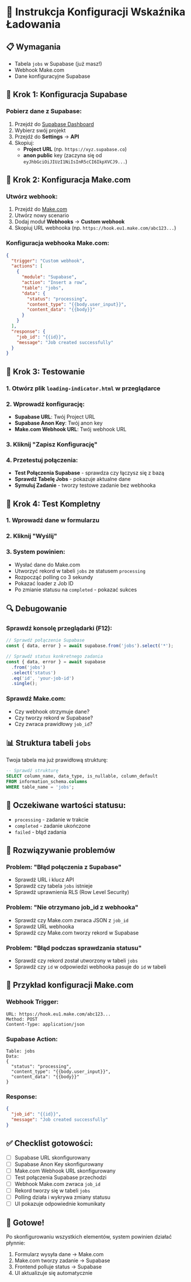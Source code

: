 # 🚀 Instrukcja Konfiguracji Wskaźnika Ładowania

## 📋 Wymagania
- Tabela `jobs` w Supabase (już masz!)
- Webhook Make.com
- Dane konfiguracyjne Supabase

## 🔧 Krok 1: Konfiguracja Supabase

### Pobierz dane z Supabase:
1. Przejdź do [Supabase Dashboard](https://app.supabase.com)
2. Wybierz swój projekt
3. Przejdź do **Settings** → **API**
4. Skopiuj:
   - **Project URL** (np. `https://xyz.supabase.co`)
   - **anon public** key (zaczyna się od `eyJhbGciOiJIUzI1NiIsInR5cCI6IkpXVCJ9...`)

## 🔧 Krok 2: Konfiguracja Make.com

### Utwórz webhook:
1. Przejdź do [Make.com](https://make.com)
2. Utwórz nowy scenario
3. Dodaj moduł **Webhooks** → **Custom webhook**
4. Skopiuj URL webhooka (np. `https://hook.eu1.make.com/abc123...`)

### Konfiguracja webhooka Make.com:
```json
{
  "trigger": "Custom webhook",
  "actions": [
    {
      "module": "Supabase",
      "action": "Insert a row",
      "table": "jobs",
      "data": {
        "status": "processing",
        "content_type": "{{body.user_input}}",
        "content_data": "{{body}}"
      }
    }
  ],
  "response": {
    "job_id": "{{id}}",
    "message": "Job created successfully"
  }
}
```

## 🔧 Krok 3: Testowanie

### 1. Otwórz plik `loading-indicator.html` w przeglądarce

### 2. Wprowadź konfigurację:
- **Supabase URL**: Twój Project URL
- **Supabase Anon Key**: Twój anon key
- **Make.com Webhook URL**: Twój webhook URL

### 3. Kliknij "Zapisz Konfigurację"

### 4. Przetestuj połączenia:
- **Test Połączenia Supabase** - sprawdza czy łączysz się z bazą
- **Sprawdź Tabelę Jobs** - pokazuje aktualne dane
- **Symuluj Zadanie** - tworzy testowe zadanie bez webhooka

## 🧪 Krok 4: Test Kompletny

### 1. Wprowadź dane w formularzu
### 2. Kliknij "Wyślij"
### 3. System powinien:
   - Wysłać dane do Make.com
   - Utworzyć rekord w tabeli `jobs` ze statusem `processing`
   - Rozpocząć polling co 3 sekundy
   - Pokazać loader z Job ID
   - Po zmianie statusu na `completed` - pokazać sukces

## 🔍 Debugowanie

### Sprawdź konsolę przeglądarki (F12):
```javascript
// Sprawdź połączenie Supabase
const { data, error } = await supabase.from('jobs').select('*');

// Sprawdź status konkretnego zadania
const { data, error } = await supabase
  .from('jobs')
  .select('status')
  .eq('id', 'your-job-id')
  .single();
```

### Sprawdź Make.com:
- Czy webhook otrzymuje dane?
- Czy tworzy rekord w Supabase?
- Czy zwraca prawidłowy `job_id`?

## 📊 Struktura tabeli `jobs`

Twoja tabela ma już prawidłową strukturę:
```sql
-- Sprawdź strukturę
SELECT column_name, data_type, is_nullable, column_default
FROM information_schema.columns
WHERE table_name = 'jobs';
```

## 🎯 Oczekiwane wartości statusu:
- `processing` - zadanie w trakcie
- `completed` - zadanie ukończone
- `failed` - błąd zadania

## 🚨 Rozwiązywanie problemów

### Problem: "Błąd połączenia z Supabase"
- Sprawdź URL i klucz API
- Sprawdź czy tabela `jobs` istnieje
- Sprawdź uprawnienia RLS (Row Level Security)

### Problem: "Nie otrzymano job_id z webhooka"
- Sprawdź czy Make.com zwraca JSON z `job_id`
- Sprawdź URL webhooka
- Sprawdź czy Make.com tworzy rekord w Supabase

### Problem: "Błąd podczas sprawdzania statusu"
- Sprawdź czy rekord został utworzony w tabeli `jobs`
- Sprawdź czy `id` w odpowiedzi webhooka pasuje do `id` w tabeli

## 📝 Przykład konfiguracji Make.com

### Webhook Trigger:
```
URL: https://hook.eu1.make.com/abc123...
Method: POST
Content-Type: application/json
```

### Supabase Action:
```
Table: jobs
Data:
{
  "status": "processing",
  "content_type": "{{body.user_input}}",
  "content_data": "{{body}}"
}
```

### Response:
```json
{
  "job_id": "{{id}}",
  "message": "Job created successfully"
}
```

## ✅ Checklist gotowości:
- [ ] Supabase URL skonfigurowany
- [ ] Supabase Anon Key skonfigurowany  
- [ ] Make.com Webhook URL skonfigurowany
- [ ] Test połączenia Supabase przechodzi
- [ ] Webhook Make.com zwraca `job_id`
- [ ] Rekord tworzy się w tabeli `jobs`
- [ ] Polling działa i wykrywa zmiany statusu
- [ ] UI pokazuje odpowiednie komunikaty

## 🎉 Gotowe!
Po skonfigurowaniu wszystkich elementów, system powinien działać płynnie:
1. Formularz wysyła dane → Make.com
2. Make.com tworzy zadanie → Supabase
3. Frontend polluje status → Supabase
4. UI aktualizuje się automatycznie





